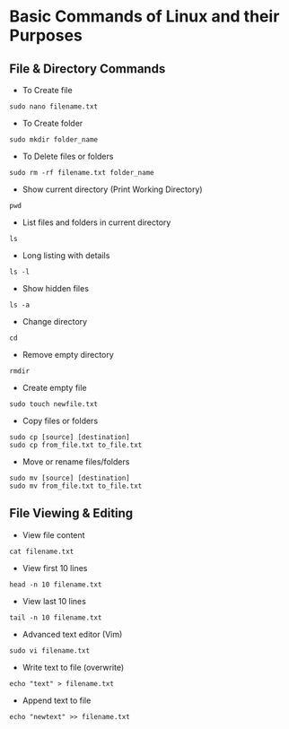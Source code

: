# Basic Commands of Linux and their Purposes

## File & Directory Commands

- To Create file
```
sudo nano filename.txt
``` 
- To Create folder
```
sudo mkdir folder_name
```
- To Delete files or folders
```
sudo rm -rf filename.txt folder_name
```
- Show current directory (Print Working Directory)
```
pwd
```
- List files and folders in current directory
```
ls
```
- Long listing with details
```
ls -l
```
- Show hidden files
```
ls -a
```
- Change directory
```
cd 
```
- Remove empty directory
```
rmdir
```
- Create empty file
```
sudo touch newfile.txt
```
- Copy files or folders
```
sudo cp [source] [destination]
sudo cp from_file.txt to_file.txt
```
- Move or rename files/folders
```
sudo mv [source] [destination]
sudo mv from_file.txt to_file.txt
```

## File Viewing & Editing

- View file content
```
cat filename.txt
```
- View first 10 lines
```
head -n 10 filename.txt
```
- View last 10 lines
```
tail -n 10 filename.txt
```
- Advanced text editor (Vim)
```
sudo vi filename.txt
```
- Write text to file (overwrite)
```
echo "text" > filename.txt
```
- Append text to file
```
echo "newtext" >> filename.txt
```
